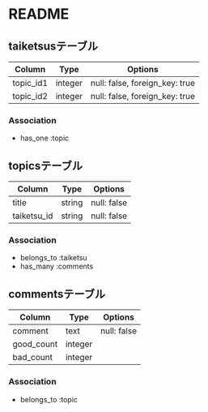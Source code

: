 # README

## taiketsusテーブル

|Column|Type|Options|
|------|----|-------|
|topic_id1|integer|null: false, foreign_key: true|
|topic_id2|integer|null: false, foreign_key: true|

### Association
- has_one :topic

## topicsテーブル

|Column|Type|Options|
|------|----|-------|
|title|string|null: false|
|taiketsu_id|string|null: false|

### Association
- belongs_to :taiketsu
- has_many   :comments

## commentsテーブル

|Column|Type|Options|
|------|----|-------|
|comment|text|null: false|
|good_count|integer||
|bad_count|integer||

### Association
- belongs_to :topic
